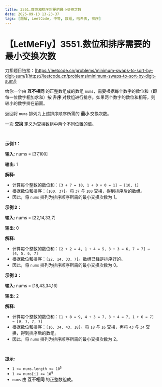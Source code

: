 ```yaml
---
title: 3551.数位和排序需要的最小交换次数
date: 2025-09-13 13-23-37
tags: [题解, LeetCode, 中等, 数组, 哈希表, 排序]
---
```


# 【LetMeFly】3551.数位和排序需要的最小交换次数

力扣题目链接：[https://leetcode.cn/problems/minimum-swaps-to-sort-by-digit-sum/](https://leetcode.cn/problems/minimum-swaps-to-sort-by-digit-sum/)

<p>给你一个由 <strong>互不相同</strong>&nbsp;的正整数组成的数组 <code>nums</code>，需要根据每个数字的数位和（即每一位数字相加求和）按&nbsp;<strong>升序&nbsp;</strong>对数组进行排序。如果两个数字的数位和相等，则较小的数字排在前面。</p>

<p>返回将 <code>nums</code> 排列为上述排序顺序所需的&nbsp;<strong>最小&nbsp;</strong>交换次数。</p>

<p>一次&nbsp;<strong>交换&nbsp;</strong>定义为交换数组中两个不同位置的值。</p>

<p>&nbsp;</p>

<p><strong class="example">示例 1：</strong></p>

<div class="example-block">
<p><strong>输入:</strong> <span class="example-io">nums = [37,100]</span></p>

<p><strong>输出:</strong> <span class="example-io">1</span></p>

<p><strong>解释:</strong></p>

<ul>
	<li>计算每个整数的数位和：<code>[3 + 7 = 10, 1 + 0 + 0 = 1] → [10, 1]</code></li>
	<li>根据数位和排序：<code>[100, 37]</code>。将 <code>37</code> 与 <code>100</code> 交换，得到排序后的数组。</li>
	<li>因此，将 <code>nums</code> 排列为排序顺序所需的最小交换次数为 1。</li>
</ul>
</div>

<p><strong class="example">示例 2：</strong></p>

<div class="example-block">
<p><strong>输入:</strong> <span class="example-io">nums = [22,14,33,7]</span></p>

<p><strong>输出:</strong> <span class="example-io">0</span></p>

<p><strong>解释:</strong></p>

<ul>
	<li>计算每个整数的数位和：<code>[2 + 2 = 4, 1 + 4 = 5, 3 + 3 = 6, 7 = 7] → [4, 5, 6, 7]</code></li>
	<li>根据数位和排序：<code>[22, 14, 33, 7]</code>。数组已经是排序好的。</li>
	<li>因此，将 <code>nums</code> 排列为排序顺序所需的最小交换次数为 0。</li>
</ul>
</div>

<p><strong class="example">示例 3：</strong></p>

<div class="example-block">
<p><strong>输入:</strong> <span class="example-io">nums = [18,43,34,16]</span></p>

<p><strong>输出:</strong> <span class="example-io">2</span></p>

<p><strong>解释:</strong></p>

<ul>
	<li>计算每个整数的数位和：<code>[1 + 8 = 9, 4 + 3 = 7, 3 + 4 = 7, 1 + 6 = 7] → [9, 7, 7, 7]</code></li>
	<li>根据数位和排序：<code>[16, 34, 43, 18]</code>。将 <code>18</code> 与 <code>16</code> 交换，再将 <code>43</code> 与 <code>34</code> 交换，得到排序后的数组。</li>
	<li>因此，将 <code>nums</code> 排列为排序顺序所需的最小交换次数为 2。</li>
</ul>
</div>

<p>&nbsp;</p>

<p><strong>提示:</strong></p>

<ul>
	<li><code>1 &lt;= nums.length &lt;= 10<sup>5</sup></code></li>
	<li><code>1 &lt;= nums[i] &lt;= 10<sup>9</sup></code></li>
	<li><code>nums</code> 由 <strong>互不相同</strong> 的正整数组成。</li>
</ul>


    